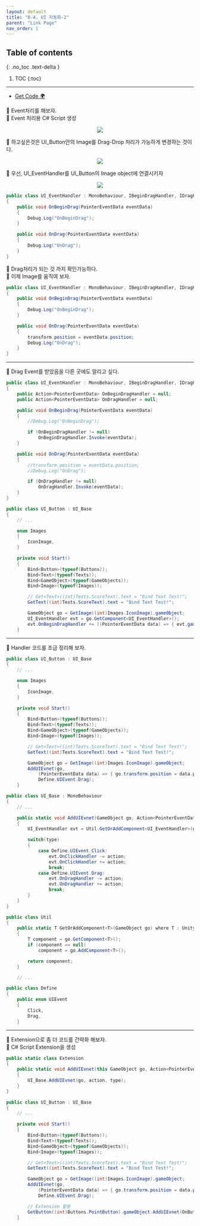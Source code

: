 ```yaml
---
layout: default
title: "8-4. UI 자동화-2"
parent: "Link Page"
nav_order: 1
---
```


## Table of contents
{: .no_toc .text-delta }

1. TOC
{:toc}

---

* [Get Code 🌍](https://github.com/EasyCoding-7/unity_tutorials/tree/8.4)

🐳 Event처리를 해보자.<br>
🐳 Event 처리용 C# Script 생성

<p align="center">
  <img src="https://taehyungs-programming-blog.github.io/blog/assets/images/csharp/unity/unity-8-4-1.png"/>
</p>

🐳 하고싶은것은 UI_Button안의 Image를 Drag-Drop 처리가 가능하게 변경하는 것이다.

<p align="center">
  <img src="https://taehyungs-programming-blog.github.io/blog/assets/images/csharp/unity/unity-8-4-2.png"/>
</p>

🐳 우선, UI_EventHandler를 UI_Button의 Image object에 연결시키자

<p align="center">
  <img src="https://taehyungs-programming-blog.github.io/blog/assets/images/csharp/unity/unity-8-4-3.png"/>
</p>

```csharp
public class UI_EventHandler : MonoBehaviour, IBeginDragHandler, IDragHandler
{
    public void OnBeginDrag(PointerEventData eventData)
    {
        Debug.Log("OnBeginDrag");
    }

    public void OnDrag(PointerEventData eventData)
    {
        Debug.Log("OnDrag");
    }
}
```

🐳 Drag처리가 되는 것 까지 확인가능하다.<br>
🐳 이제 Image를 움직여 보자.

```csharp
public class UI_EventHandler : MonoBehaviour, IBeginDragHandler, IDragHandler
{
    public void OnBeginDrag(PointerEventData eventData)
    {
        Debug.Log("OnBeginDrag");
    }

    public void OnDrag(PointerEventData eventData)
    {
        transform.position = eventData.position;
        Debug.Log("OnDrag");
    }
}
```

---

🐳 Drag Event를 받았음을 다른 곳에도 알리고 싶다.

```csharp
public class UI_EventHandler : MonoBehaviour, IBeginDragHandler, IDragHandler
{
    public Action<PointerEventData> OnBeginDragHandler = null;
    public Action<PointerEventData> OnDragHandler = null;

    public void OnBeginDrag(PointerEventData eventData)
    {
        //Debug.Log("OnBeginDrag");

        if (OnBeginDragHandler != null)
            OnBeginDragHandler.Invoke(eventData);
    }

    public void OnDrag(PointerEventData eventData)
    {
        //transform.position = eventData.position;
        //Debug.Log("OnDrag");

        if (OnDragHandler != null)
            OnDragHandler.Invoke(eventData);
    }
}
```

```csharp
public class UI_Button : UI_Base
{
    // ...

    enum Images
    {
        IconImage,
    }

    private void Start()
    {
        Bind<Button>(typeof(Buttons));
        Bind<Text>(typeof(Texts));
        Bind<GameObject>(typeof(GameObjects));
        Bind<Image>(typeof(Images));

        // Get<Text>((int)Texts.ScoreText).text = "Bind Text Test!";
        GetText((int)Texts.ScoreText).text = "Bind Text Test!";

        GameObject go = GetImage((int)Images.IconImage).gameObject;
        UI_EventHandler evt = go.GetComponent<UI_EventHandler>();
        evt.OnBeginDragHandler += ((PointerEventData data) => { evt.gameObject.transform.position = data.position; });
    }
```

---

🐳 Handler 코드를 조금 정리해 보자.

```csharp
public class UI_Button : UI_Base
{
    // ...

    enum Images
    {
        IconImage,
    }

    private void Start()
    {
        Bind<Button>(typeof(Buttons));
        Bind<Text>(typeof(Texts));
        Bind<GameObject>(typeof(GameObjects));
        Bind<Image>(typeof(Images));

        // Get<Text>((int)Texts.ScoreText).text = "Bind Text Test!";
        GetText((int)Texts.ScoreText).text = "Bind Text Test!";

        GameObject go = GetImage((int)Images.IconImage).gameObject;
        AddUIEvnet(go,
            (PointerEventData data) => { go.transform.position = data.position; },
            Define.UIEvent.Drag);
    }
```

```csharp
public class UI_Base : MonoBehaviour
{
    // ...

    public static void AddUIEvnet(GameObject go, Action<PointerEventData> action, Define.UIEvent type = Define.UIEvent.Click)
    {
        UI_EventHandler evt = Util.GetOrAddComponent<UI_EventHandler>(go);

        switch(type)
        {
            case Define.UIEvent.Click:
                evt.OnClickHandler -= action;
                evt.OnClickHandler += action;
                break;
            case Define.UIEvent.Drag:
                evt.OnDragHandler -= action;
                evt.OnDragHandler += action;
                break;
        }
    }
}

```

```csharp
public class Util
{
    public static T GetOrAddComponent<T>(GameObject go) where T : UnityEngine.Component
    {
        T component = go.GetComponent<T>();
        if (component == null)
            component = go.AddComponent<T>();

        return component;
    }

    // ...
```

```csharp
public class Define
{
    public enum UIEvent
    {
        Click,
        Drag,
    }
```

---

🐳 Extension으로 좀 더 코드를 간략화 해보자.<br>
🐳 C# Script Extension을 생성

```csharp
public static class Extension
{
    public static void AddUIEvnet(this GameObject go, Action<PointerEventData> action, Define.UIEvent type = Define.UIEvent.Click)
    {
        UI_Base.AddUIEvnet(go, action, type);
    }
}
```

```csharp
public class UI_Button : UI_Base
{
    // ...

    private void Start()
    {
        Bind<Button>(typeof(Buttons));
        Bind<Text>(typeof(Texts));
        Bind<GameObject>(typeof(GameObjects));
        Bind<Image>(typeof(Images));

        // Get<Text>((int)Texts.ScoreText).text = "Bind Text Test!";
        GetText((int)Texts.ScoreText).text = "Bind Text Test!";

        GameObject go = GetImage((int)Images.IconImage).gameObject;
        AddUIEvnet(go,
            (PointerEventData data) => { go.transform.position = data.position; },
            Define.UIEvent.Drag);

        // Extension 활용
        GetButton((int)Buttons.PointButton).gameObject.AddUIEvnet(OnButtonClicked);
    }
```



